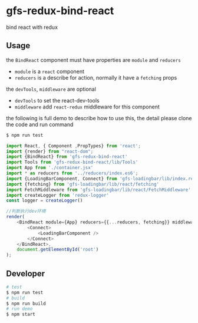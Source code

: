 # gfs-redux-bind-react
bind react with redux 

## Usage
the `BindReact` component must have properties are `module` and `reducers`
- `module` is a `react` component
- `reducers` is a describe for action, normally it have a `fetching` props

the `devTools`, `middleware` are optional
- `devTools` to set the react-dev-tools
- `middleware` add `react-redux` middleware for this component

the following is full demo to describe how to use this, the detail please clone the code and run command 
```bash
$ npm run test
```

```javascript
import React, { Component ,PropTypes} from 'react';
import {render} from "react-dom";
import {BindReact} from 'gfs-redux-bind-react'
import Tools from 'gfs-redux-bind-react/lib/Tools'
import App from './container.jsx'
import * as reducers from '../reducers/index.es6';
import {LoadingBarComponent, Connect} from 'gfs-loadingbar/lib/index.react'
import {fetching} from 'gfs-loadingbar/lib/react/fetching'
import FetchMiddleware from 'gfs-loadingbar/lib/react/FetchMiddleware'
import createLogger from 'redux-logger'
const logger = createLogger()

//判断执行dev环境
render(
    <BindReact module={App} reducers={{...reducers, fetching}} middleware={[FetchMiddleware, logger]} DevTools={Tools}>
        <Connect>
            <LoadingBarComponent />
        </Connect>
    </BindReact>,
    document.getElementById('root')
);
```
## Developer

```bash
# test	
$ npm run test	
# build	
$ npm run build	
# run demo	
$ npm start
```


